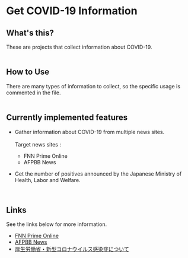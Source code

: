 # Get COVID-19 Information

## What's this?

These are projects that collect information about COVID-19.<br>
<br>

## How to Use

There are many types of information to collect, so the specific usage is commented in the file.<br>
<br>

## Currently implemented features
- Gather information about COVID-19 from multiple news sites.<br><br>
  Target news sites :
  - FNN Prime Online
  - AFPBB News<br>
  
- Get the number of positives announced by the Japanese Ministry of Health, Labor and Welfare.<br>

<br>

## Links

See the links below for more information.<br>
- [FNN Prime Online](https://www.fnn.jp/)
- [AFPBB News](https://www.afpbb.com/)
- [厚生労働省・新型コロナウイルス感染症について](https://www.mhlw.go.jp/stf/covid-19/kokunainohasseijoukyou.html)
